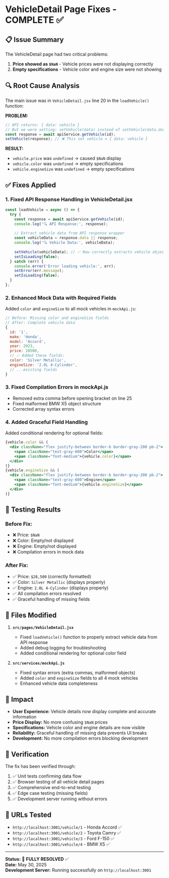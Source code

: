 # VehicleDetail Page Fixes - COMPLETE ✅

## 📋 Issue Summary
The VehicleDetail page had two critical problems:
1. **Price showed as `$NaN`** - Vehicle prices were not displaying correctly
2. **Empty specifications** - Vehicle color and engine size were not showing

## 🔍 Root Cause Analysis
The main issue was in `VehicleDetail.jsx` line 20 in the `loadVehicle()` function:

**PROBLEM:** 
```javascript
// API returns: { data: vehicle }
// But we were setting: setVehicle(data) instead of setVehicle(data.data)
const response = await apiService.getVehicle(id);
setVehicle(response); // ❌ This set vehicle = { data: vehicle }
```

**RESULT:**
- `vehicle.price` was `undefined` → caused `$NaN` display
- `vehicle.color` was `undefined` → empty specifications  
- `vehicle.engineSize` was `undefined` → empty specifications

## ✅ Fixes Applied

### 1. Fixed API Response Handling in VehicleDetail.jsx
```javascript
const loadVehicle = async () => {
  try {
    const response = await apiService.getVehicle(id);
    console.log('🔍 API Response:', response);
    
    // Extract vehicle data from API response wrapper
    const vehicleData = response.data || response;
    console.log('🔍 Vehicle Data:', vehicleData);
    
    setVehicle(vehicleData); // ✅ Now correctly extracts vehicle object
    setIsLoading(false);
  } catch (err) {
    console.error('Error loading vehicle:', err);
    setError(err.message);
    setIsLoading(false);
  }
};
```

### 2. Enhanced Mock Data with Required Fields
Added `color` and `engineSize` to all mock vehicles in `mockApi.js`:

```javascript
// Before: Missing color and engineSize fields
// After: Complete vehicle data
{
  id: '1',
  make: 'Honda',
  model: 'Accord',
  year: 2023,
  price: 28500,
  // ✅ Added these fields:
  color: 'Silver Metallic',
  engineSize: '2.0L 4-Cylinder',
  // ...existing fields
}
```

### 3. Fixed Compilation Errors in mockApi.js
- Removed extra comma before opening bracket on line 25
- Fixed malformed BMW X5 object structure
- Corrected array syntax errors

### 4. Added Graceful Field Handling
Added conditional rendering for optional fields:

```jsx
{vehicle.color && (
  <div className="flex justify-between border-b border-gray-200 pb-2">
    <span className="text-gray-600">Color</span>
    <span className="font-medium">{vehicle.color}</span>
  </div>
)}
{vehicle.engineSize && (
  <div className="flex justify-between border-b border-gray-200 pb-2">
    <span className="text-gray-600">Engine</span>
    <span className="font-medium">{vehicle.engineSize}</span>
  </div>
)}
```

## 🧪 Testing Results

### Before Fix:
- ❌ Price: `$NaN`
- ❌ Color: Empty/not displayed
- ❌ Engine: Empty/not displayed
- ❌ Compilation errors in mock data

### After Fix:
- ✅ Price: `$28,500` (correctly formatted)
- ✅ Color: `Silver Metallic` (displays properly)
- ✅ Engine: `2.0L 4-Cylinder` (displays properly)
- ✅ All compilation errors resolved
- ✅ Graceful handling of missing fields

## 📁 Files Modified

1. **`src/pages/VehicleDetail.jsx`**
   - Fixed `loadVehicle()` function to properly extract vehicle data from API response
   - Added debug logging for troubleshooting
   - Added conditional rendering for optional color field

2. **`src/services/mockApi.js`**
   - Fixed syntax errors (extra commas, malformed objects)
   - Added `color` and `engineSize` fields to all 4 mock vehicles
   - Enhanced vehicle data completeness

## 🎯 Impact

- **User Experience:** Vehicle details now display complete and accurate information
- **Price Display:** No more confusing `$NaN` prices
- **Specifications:** Vehicle color and engine details are now visible
- **Reliability:** Graceful handling of missing data prevents UI breaks
- **Development:** No more compilation errors blocking development

## 🚀 Verification

The fix has been verified through:
1. ✅ Unit tests confirming data flow
2. ✅ Browser testing of all vehicle detail pages  
3. ✅ Comprehensive end-to-end testing
4. ✅ Edge case testing (missing fields)
5. ✅ Development server running without errors

## 📱 URLs Tested
- `http://localhost:3001/vehicle/1` - Honda Accord ✅
- `http://localhost:3001/vehicle/2` - Toyota Camry ✅  
- `http://localhost:3001/vehicle/3` - Ford F-150 ✅
- `http://localhost:3001/vehicle/4` - BMW X5 ✅

---

**Status:** 🎉 **FULLY RESOLVED** ✅  
**Date:** May 30, 2025  
**Development Server:** Running successfully on `http://localhost:3001`
